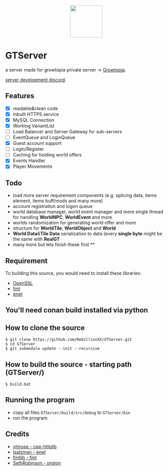 <div id="header" align="center">
  <img src="https://staticctf.ubisoft.com/J3yJr34U2pZ2Ieem48Dwy9uqj5PNUQTn/4QdVYkYeDqUJAruBJ3ulTv/f669d5580855861d9778e310c9c376a6/game_logo_small.png" width="100"/>
</div>

# GTServer

a server made for growtopia private server -> [Growtopia](https://growtopiagame.com/).

[server development discord](https://discord.gg/5BRwQVwvRq).
## Features
- [x] readable&clean code
- [x] inbuilt HTTPS service
- [x] MySQL Connection
- [x] Working VariantList
- [ ] Load Balancer and Server Gateway for sub-servers
- [ ] EventQueue and LoginQueue
- [x] Guest account support
- [ ] Login/Register
- [ ] Caching for holding world offers
- [x] Events Handler
- [x] Player Movements

## Todo
- load more server requirement components (e.g. splicing data, items element, items buff/mods and many more)
- account registration and logon queue
- world database manager, world event manager and more single thread for handling **WorldNPC**, **WorldEvent** and more
- worlds randomization for generating world offer and more
- structure for **WorldTile**, **WorldObject** and **World**
- **World Data**&**Tile Data** serialization to data (every **single byte** might be the same with **RealGT**
- many more but lets finish these first **^^**

## Requirement
To building this source, you would need to install these libraries:
- [OpenSSL](https://github.com/openssl/openssl)
- [fmt](https://github.com/fmtlib/fmt)
- [enet](https://github.com/lsalzman/enet)

## You'll need conan build installed via python
## How to clone the source
```
$ git clone https://github.com/RebillionXX/GTServer.git
$ cd GTServer
$ git submodule update --init --recursive
```

## How to build the source - starting path (GTServer/)
```
$ build.bat
```

## Running the program
- copy all files `GTServer/build/src/debug` to `GTServer/bin`
- run the program.

## Credits
 - [yhirose - cpp-httplib](https://github.com/yhirose/cpp-httplib)
 - [lsalzman - enet](https://github.com/lsalzman/enet)
 - [fmtlib - fmt](https://github.com/fmtlib/fmt)
 - [SethRobinson - proton](https://github.com/SethRobinson/proton)
